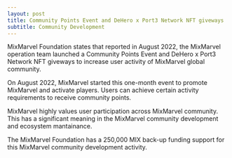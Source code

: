 ```yaml
---
layout: post
title: Community Points Event and DeHero x Port3 Network NFT giveways
subtitle: Community Development 
---
```


MixMarvel Foundation states that reported in August 2022, the MixMarvel operation team launched a Community Points Event and DeHero x Port3 Network NFT giveways to increase user activity of MixMarvel global community. 

On August 2022, MixMarvel started this one-month event to promote MixMarvel and activate players. Users can achieve certain activity requirements to receive community points. 

MixMarvel highly values user participation across MixMarvel community. This has a significant meaning in the MixMarvel community development and ecosystem mantainance. 

The MixMarvel Foundation has a 250,000 MIX back-up funding support for this MixMarvel community development activity. 
